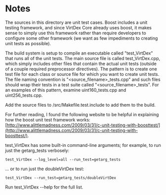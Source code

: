 # Notes
The sources in this directory are unit test cases.  Boost includes a
unit testing framework, and since VirtDex Core already uses boost, it makes
sense to simply use this framework rather than require developers to
configure some other framework (we want as few impediments to creating
unit tests as possible).

The build system is setup to compile an executable called "test_VirtDex"
that runs all of the unit tests.  The main source file is called
test_VirtDex.cpp, which simply includes other files that contain the
actual unit tests (outside of a couple required preprocessor
directives).  The pattern is to create one test file for each class or
source file for which you want to create unit tests.  The file naming
convention is "<source_filename>_tests.cpp" and such files should wrap
their tests in a test suite called "<source_filename>_tests".  For an
examples of this pattern, examine uint160_tests.cpp and
uint256_tests.cpp.

Add the source files to /src/Makefile.test.include to add them to the build.

For further reading, I found the following website to be helpful in
explaining how the boost unit test framework works:
[http://www.alittlemadness.com/2009/03/31/c-unit-testing-with-boosttest/](http://www.alittlemadness.com/2009/03/31/c-unit-testing-with-boosttest/).

test_VirtDex has some built-in command-line arguments; for
example, to run just the getarg_tests verbosely:

    test_VirtDex --log_level=all --run_test=getarg_tests

... or to run just the doubleVirtDex test:

    test_VirtDex --run_test=getarg_tests/doubleVirtDex

Run  test_VirtDex --help   for the full list.

